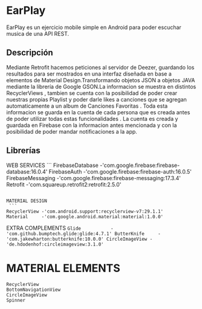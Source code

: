 # EarPlay

EarPlay es un ejercicio mobile simple en Android para poder escuchar musica de una API REST.

## Descripción

Mediante Retrofit hacemos peticiones al servidor de Deezer, guardando los resultados para ser mostrados en una interfaz diseñada en base 
a elementos de Material Design.Transformando objetos JSON a objetos JAVA mediante la librería de Google GSON.La informacion se muestra en 
distintos RecyclerViews , tambien se cuenta con la posibilidad de poder crear nuestras propias Playlist y poder darle likes a canciones que 
se agregan automaticamente a un album de Canciones Favoritas . Toda esta informacion se guarda en la cuenta de cada persona que es creada antes
de poder utilizar todas estas funcionalidades . La cuenta es creada y guardada en Firebase con la informacion antes mencionada y con la 
posibilidad de poder mandar notificaciones a la app.

## Librerías

WEB SERVICES
    ```
   FirebaseDatabase  -'com.google.firebase:firebase-database:16.0.4'
   FirebaseAuth      -'com.google.firebase:firebase-auth:16.0.5'
   FirebaseMessaging -'com.google.firebase:firebase-messaging:17.3.4'
   Retrofit          -'com.squareup.retrofit2:retrofit:2.5.0'
   ```
   
MATERIAL DESIGN
    ```
   RecyclerView -'com.android.support:recyclerview-v7:29.1.1'
   Material     -'com.google.android.material:material:1.0.0'
   ```
   
EXTRA COMPLEMENTS
    ```
    Glide           -'com.github.bumptech.glide:glide:4.7.1'
    ButterKnife     -'com.jakewharton:butterknife:10.0.0'
    CircleImageView -'de.hdodenhof:circleimageview:3.1.0'
    ```
# MATERIAL ELEMENTS

    RecyclerView
    BottomNavigationView
    CircleImageView
    Spinner
    

